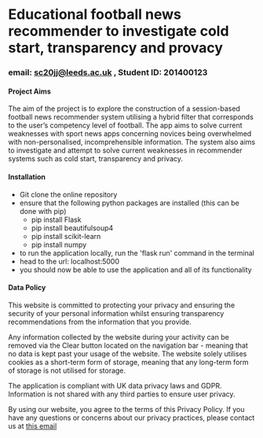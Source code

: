 # Educational football news recommender to investigate cold start, transparency and provacy
### email: sc20jj@leeds.ac.uk , Student ID: 201400123

#### Project Aims
The aim of the project is to explore the construction of a session-based football news recommender system utilising a hybrid filter that corresponds to the user’s competency level of football. The app aims to solve current weaknesses with sport news apps concerning novices being overwhelmed with non-personalised, incomprehensible information. The system also aims to investigate and attempt to solve current weaknesses in recommender systems such as cold start, transparency and privacy.

#### Installation
- Git clone the online repository
- ensure that the following python packages are installed (this can be done with pip)
  - pip install Flask
  - pip install beautifulsoup4
  - pip install scikit-learn
  - pip install numpy
- to run the application locally, run the 'flask run' command in the terminal
- head to the url: localhost:5000
- you should now be able to use the application and all of its functionality 

#### Data Policy

This website is committed to protecting your privacy and ensuring the security of your personal information whilst ensuring transparency recommendations from the information that you provide.

Any information collected by the website during your activity can be removed via the Clear button located on the navigation bar - meaning that no data is kept past your usage of the website. The website solely utilises cookies as a short-term form of storage, meaning that any long-term form of storage is not utilised for storage.

The application is compliant with UK data privacy laws and GDPR.  Information is not shared with any third parties to ensure user privacy.
        
By using our website, you agree to the terms of this Privacy Policy. If you have any questions or concerns about our privacy practices, please contact us at [this email]("mailto:sc20jj@leeds.ac.uk")
